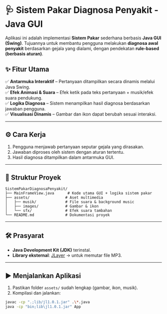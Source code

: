 # 🩺 Sistem Pakar Diagnosa Penyakit - Java GUI  

Aplikasi ini adalah implementasi **Sistem Pakar** sederhana berbasis **Java GUI (Swing)**. Tujuannya untuk membantu pengguna melakukan **diagnosa awal penyakit** berdasarkan gejala yang dialami, dengan pendekatan **rule-based (berbasis aturan)**.  

## ✨ Fitur Utama  

✅ **Antarmuka Interaktif** – Pertanyaan ditampilkan secara dinamis melalui Java Swing.  
✅ **Efek Animasi & Suara** – Efek ketik pada teks pertanyaan + musik/efek suara pendukung.  
✅ **Logika Diagnosa** – Sistem menampilkan hasil diagnosa berdasarkan jawaban pengguna.  
✅ **Visualisasi Dinamis** – Gambar dan ikon dapat berubah sesuai interaksi.  

---

## ⚙️ Cara Kerja  

1. Pengguna menjawab pertanyaan seputar gejala yang dirasakan.  
2. Jawaban diproses oleh sistem dengan aturan tertentu.  
3. Hasil diagnosa ditampilkan dalam antarmuka GUI.  

---

## 📂 Struktur Proyek

```
SistemPakarDiagnosaPenyakit/
├── MainFrameView.java      # Kode utama GUI + logika sistem pakar
├── assets/                # Aset multimedia
│   ├── musik/             # File suara & background music
│   ├── images/            # Gambar & ikon
│   └── sfx/               # Efek suara tambahan
└── README.md              # Dokumentasi proyek
```


---

## 🛠️ Prasyarat  

- **Java Development Kit (JDK)** terinstal.  
- **Library eksternal**: [JLayer](http://www.javazoom.net/javalayer/javalayer.html) → untuk memutar file MP3.  

---

## ▶️ Menjalankan Aplikasi  

1. Pastikan folder `assets/` sudah lengkap (gambar, ikon, musik).  
2. Kompilasi dan jalankan:  

```bash
javac -cp ".;lib/jl1.0.1.jar" .\*.java
java -cp "bin;lib\jl1.0.1.jar" App
